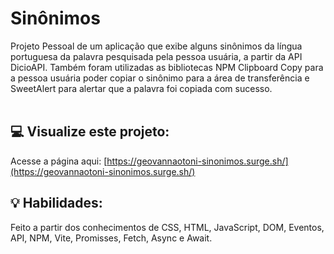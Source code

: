 # Sinônimos
Projeto Pessoal de um aplicação que exibe alguns sinônimos da língua portuguesa da palavra pesquisada pela pessoa usuária, a partir da API DicioAPI. Também foram utilizadas as bibliotecas NPM Clipboard Copy para a pessoa usuária poder copiar o sinônimo para a área de transferência e SweetAlert para alertar que a palavra foi copiada com sucesso.<br><br>
<img src="">

## :computer: Visualize este projeto:
Acesse a página aqui:
[https://geovannaotoni-sinonimos.surge.sh/](https://geovannaotoni-sinonimos.surge.sh/)

## :bulb: Habilidades:
Feito a partir dos conhecimentos de CSS, HTML, JavaScript, DOM, Eventos, API, NPM, Vite, Promisses, Fetch, Async e Await.